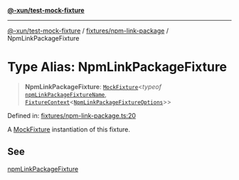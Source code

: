[**@-xun/test-mock-fixture**](../../../README.md)

***

[@-xun/test-mock-fixture](../../../README.md) / [fixtures/npm-link-package](../README.md) / NpmLinkPackageFixture

# Type Alias: NpmLinkPackageFixture

> **NpmLinkPackageFixture**: [`MockFixture`](../../../types/fixtures/type-aliases/MockFixture.md)\<*typeof* [`npmLinkPackageFixtureName`](../variables/npmLinkPackageFixtureName.md), [`FixtureContext`](../../../types/fixtures/type-aliases/FixtureContext.md)\<[`NpmLinkPackageFixtureOptions`](NpmLinkPackageFixtureOptions.md)\>\>

Defined in: [fixtures/npm-link-package.ts:20](https://github.com/Xunnamius/test-utils/blob/beb85e0df50e813590ae799295cdbfb96ea92ab4/packages/test-mock-fixture/src/fixtures/npm-link-package.ts#L20)

A [MockFixture](../../../types/fixtures/type-aliases/MockFixture.md) instantiation of this fixture.

## See

[npmLinkPackageFixture](../functions/npmLinkPackageFixture.md)

